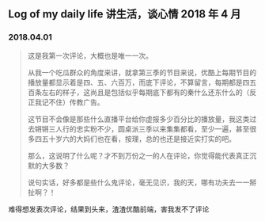 ## Log of my daily life 讲生活，谈心情 2018 年 4 月


### 2018.04.01

<blockquote>

这是我第一次评论，大概也是唯一一次。

从我一个吃瓜群众的角度来讲，就拿第三季的节目来说，优酷上每期节目的播放量都显示着是四、五、六百万，而底下评论，不算留言，每期都是四五百条左右的样子，这尚且是包括似乎每期底下都有的秦什么还东什么的（反正我记不住）传教广告。

这节目不会像是那些什么直播平台给你虚报多少百分比的播放量，我这类过去锵锵三人行的忠实粉不少，圆桌派三季以来集集都看，至少一遍，甚至很多四五十岁六的大妈们也在看，按理，总的也还是接近实打实的吧。

那么，这说明了什么呢？才不到万份之一的人在评论，你觉得能代表真正沉默的大多数？

说句实话，好多都是些什么鬼评论，毫无见识，我的天，哪有功夫去一一掰扯啊？！
</blockquote>
<p>难得想发表次评论，结果到头来，渣渣优酷前端，害我发不了评论</p>